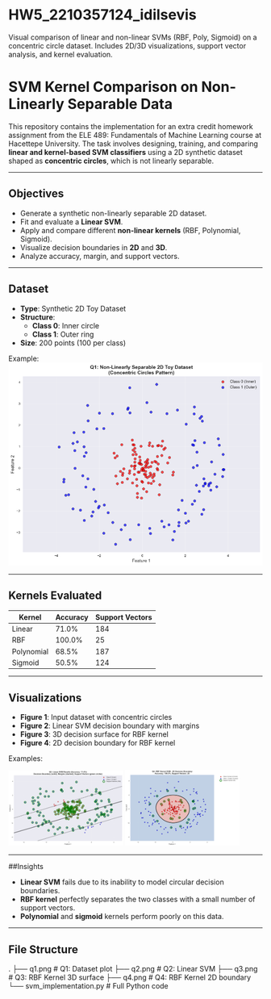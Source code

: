# HW5_2210357124_idilsevis
Visual comparison of linear and non-linear SVMs (RBF, Poly, Sigmoid) on a concentric circle dataset. Includes 2D/3D visualizations, support vector analysis, and kernel evaluation. 

# SVM Kernel Comparison on Non-Linearly Separable Data

This repository contains the implementation for an extra credit homework assignment from the ELE 489: Fundamentals of Machine Learning course at Hacettepe University. The task involves designing, training, and comparing **linear and kernel-based SVM classifiers** using a 2D synthetic dataset shaped as **concentric circles**, which is not linearly separable.

---

##  Objectives

- Generate a synthetic non-linearly separable 2D dataset.
- Fit and evaluate a **Linear SVM**.
- Apply and compare different **non-linear kernels** (RBF, Polynomial, Sigmoid).
- Visualize decision boundaries in **2D** and **3D**.
- Analyze accuracy, margin, and support vectors.

---

## Dataset

- **Type**: Synthetic 2D Toy Dataset
- **Structure**:  
  - **Class 0**: Inner circle  
  - **Class 1**: Outer ring
- **Size**: 200 points (100 per class)

Example:
![Concentric Dataset](q1.png)

---

## Kernels Evaluated

| Kernel      | Accuracy | Support Vectors |
|-------------|----------|-----------------|
| Linear      | 71.0%    | 184             |
| RBF         | 100.0%   | 25              |
| Polynomial  | 68.5%    | 187             |
| Sigmoid     | 50.5%    | 124             |

---

##  Visualizations

- **Figure 1**: Input dataset with concentric circles  
- **Figure 2**: Linear SVM decision boundary with margins  
- **Figure 3**: 3D decision surface for RBF kernel  
- **Figure 4**: 2D decision boundary for RBF kernel

Examples:

<p float="left">
  <img src="q2.png" width="45%" />
  <img src="q4.png" width="45%" />
</p>

---

##Insights

- **Linear SVM** fails due to its inability to model circular decision boundaries.
- **RBF kernel** perfectly separates the two classes with a small number of support vectors.
- **Polynomial** and **sigmoid** kernels perform poorly on this data.

---

## File Structure

.
├── q1.png # Q1: Dataset plot
├── q2.png # Q2: Linear SVM
├── q3.png # Q3: RBF Kernel 3D surface
├── q4.png # Q4: RBF Kernel 2D boundary
└── svm_implementation.py # Full Python code
